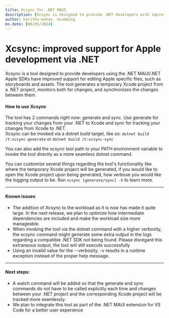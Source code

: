 ```yaml
---
title: Xcsync for .NET MAUI
description: [Xcsync is designed to provide .NET developers with improved support for editing Apple specific files]
author: haritha-mohan, mcumming
ms.date: [08/05/2024]
---
```

# Xcsync: improved support for Apple development via .NET

Xcsync is a tool designed to provide developers using the .NET MAUI/.NET Apple SDKs have improved support for editing Apple specific files, such as storyboards and assets. The tool generates a temporary Xcode project from a .NET project, monitors both for changes, and synchronizes the changes between them.

#### How to use Xcsync

The tool has 2 commands right now: generate and sync. Use generate for tracking your changes from your .NET to Xcode and sync for tracking your changes from Xcode to .NET.<br />
Xcsync can be invoked via a dotnet build target, like so:
```dotnet build /t:xcsync-generate``` or ```dotnet build /t:xcsync-sync```

You can also add the xcsync tool path to your PATH environment variable to invoke the tool directly as a more seamless dotnet command.

You can customize several things regarding the tool's functionality like where the temporary Xcode project will be generated, if you would like to open the Xcode project upon being generated, how verbose you would like the logging output to be. Run ```xcsync [generate/sync] -h``` to learn more.

- - - -

#### Known issues

* The addition of Xcsync to the workload as it is now has made it quite large. In the next release, we plan to optimize how intermediate dependencies are included and make the workload size more manageable.
* When invoking the tool via the dotnet command with a higher verbosity, the xcsync command might generate some extra output in the logs regarding a compatible .NET SDK not being found. Please disregard this extraneous output, the tool will still execute successfully
* Using an invalid value for the --verbosity, -v results in a runtime exception instead of the proper help message.

- - - -

#### Next steps:

* A watch command will be added so that the generate and sync commands do not have to be called explicitly each time and changes between your .NET project and the corresponding Xcode project will be tracked more seamlessly.
* We plan to integrate this tool as part of the .NET MAUI extension for VS Code for a better user experience
